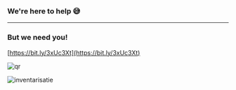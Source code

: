 
### We're here to help 😅

---

### But we need you!

[https://bit.ly/3xUc3Xt](https://bit.ly/3xUc3Xt) <!-- .element target="_blank" -->

<div class="flex">

<div class="col">


![qr](/img/qr.svg)

</div>

<div class="col">

![inventarisatie](/img/inventarisatie.png)

</div>

</div>
